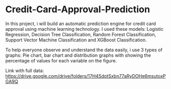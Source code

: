 # Credit-Card-Approval-Prediction
In this project, i will build an automatic prediction engine for credit card approval using machine learning technology. I used these models: Logistic Regression, Decision Tree Classification, Random Forest Classification, Support Vector Machine Classification and XGBoost Classification.

To help everyone observe and understand the data easily, i use 3 types of graphs: Pie chart, bar chart and distribution graphs with showing the percentage of values for each variable on the figure. 

Link with full data: https://drive.google.com/drive/folders/17H4SdotSxbn77aRyDOHe6msutoxPGA9Q
